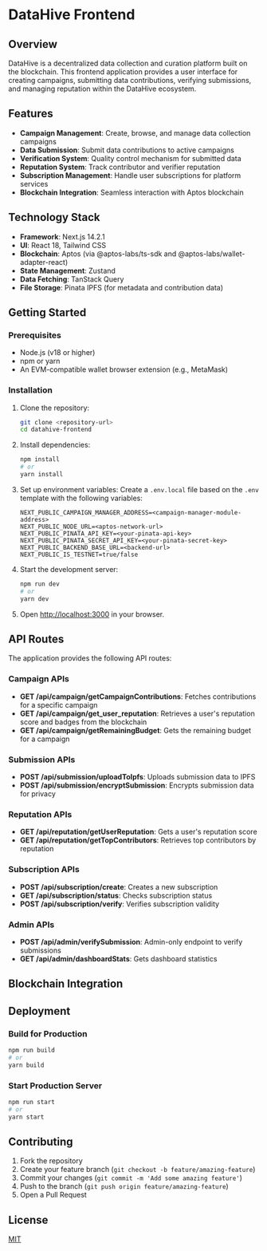 # DataHive Frontend

## Overview

DataHive is a decentralized data collection and curation platform built on the blockchain. This frontend application provides a user interface for creating campaigns, submitting data contributions, verifying submissions, and managing reputation within the DataHive ecosystem.

## Features

- **Campaign Management**: Create, browse, and manage data collection campaigns
- **Data Submission**: Submit data contributions to active campaigns
- **Verification System**: Quality control mechanism for submitted data
- **Reputation System**: Track contributor and verifier reputation
- **Subscription Management**: Handle user subscriptions for platform services
- **Blockchain Integration**: Seamless interaction with Aptos blockchain

## Technology Stack

- **Framework**: Next.js 14.2.1
- **UI**: React 18, Tailwind CSS
- **Blockchain**: Aptos (via @aptos-labs/ts-sdk and @aptos-labs/wallet-adapter-react)
- **State Management**: Zustand
- **Data Fetching**: TanStack Query
- **File Storage**: Pinata IPFS (for metadata and contribution data)

## Getting Started

### Prerequisites

- Node.js (v18 or higher)
- npm or yarn
- An EVM-compatible wallet browser extension (e.g., MetaMask)

### Installation

1. Clone the repository:

   ```bash
   git clone <repository-url>
   cd datahive-frontend
   ```

2. Install dependencies:

   ```bash
   npm install
   # or
   yarn install
   ```

3. Set up environment variables:
   Create a `.env.local` file based on the `.env` template with the following variables:

   ```
   NEXT_PUBLIC_CAMPAIGN_MANAGER_ADDRESS=<campaign-manager-module-address>
   NEXT_PUBLIC_NODE_URL=<aptos-network-url>
   NEXT_PUBLIC_PINATA_API_KEY=<your-pinata-api-key>
   NEXT_PUBLIC_PINATA_SECRET_API_KEY=<your-pinata-secret-key>
   NEXT_PUBLIC_BACKEND_BASE_URL=<backend-url>
   NEXT_PUBLIC_IS_TESTNET=true/false
   ```

4. Start the development server:

   ```bash
   npm run dev
   # or
   yarn dev
   ```

5. Open [http://localhost:3000](http://localhost:3000) in your browser.

## API Routes

The application provides the following API routes:

### Campaign APIs

- **GET /api/campaign/getCampaignContributions**: Fetches contributions for a specific campaign
- **GET /api/campaign/get_user_reputation**: Retrieves a user's reputation score and badges from the blockchain
- **GET /api/campaign/getRemainingBudget**: Gets the remaining budget for a campaign

### Submission APIs

- **POST /api/submission/uploadToIpfs**: Uploads submission data to IPFS
- **POST /api/submission/encryptSubmission**: Encrypts submission data for privacy

### Reputation APIs

- **GET /api/reputation/getUserReputation**: Gets a user's reputation score
- **GET /api/reputation/getTopContributors**: Retrieves top contributors by reputation

### Subscription APIs

- **POST /api/subscription/create**: Creates a new subscription
- **GET /api/subscription/status**: Checks subscription status
- **POST /api/subscription/verify**: Verifies subscription validity

### Admin APIs

- **POST /api/admin/verifySubmission**: Admin-only endpoint to verify submissions
- **GET /api/admin/dashboardStats**: Gets dashboard statistics

## Blockchain Integration

## Deployment

### Build for Production

```bash
npm run build
# or
yarn build
```

### Start Production Server

```bash
npm run start
# or
yarn start
```

## Contributing

1. Fork the repository
2. Create your feature branch (`git checkout -b feature/amazing-feature`)
3. Commit your changes (`git commit -m 'Add some amazing feature'`)
4. Push to the branch (`git push origin feature/amazing-feature`)
5. Open a Pull Request

## License

[MIT](LICENSE)
